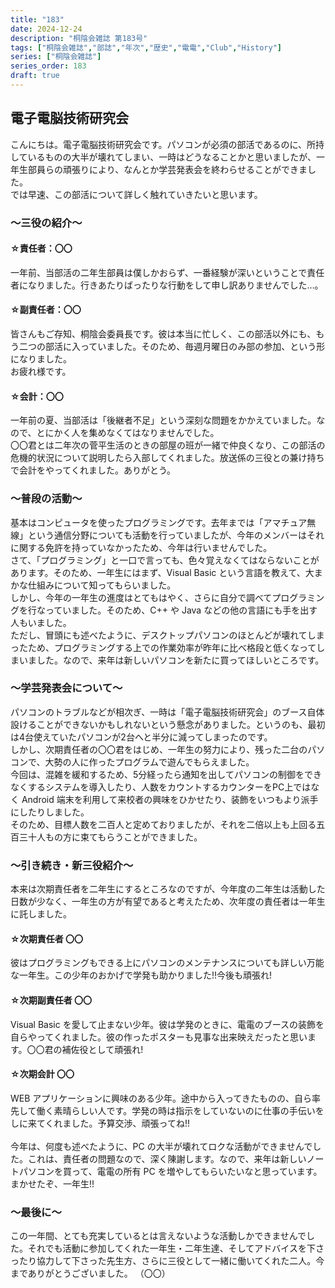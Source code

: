 ```yaml
---
title: "183"
date: 2024-12-24
description: "桐陰会雑誌 第183号"
tags: ["桐陰会雑誌","部誌","年次","歴史","電電","Club","History"]
series: ["桐陰会雑誌"]
series_order: 183
draft: true
---
```


## 電子電脳技術研究会

こんにちは。電子電脳技術研究会です。パソコンが必須の部活であるのに、所持しているものの大半が壊れてしまい、一時はどうなることかと思いましたが、一年生部員らの頑張りにより、なんとか学芸発表会を終わらせることができました。<br>
では早速、この部活について詳しく触れていきたいと思います。

### ～三役の紹介～
#### ☆責任者：〇〇
一年前、当部活の二年生部員は僕しかおらず、一番経験が深いということで責任者になりました。行きあたりばったりな行動をして申し訳ありませんでした…。
#### ☆副責任者：〇〇
皆さんもご存知、桐陰会委員長です。彼は本当に忙しく、この部活以外にも、もう二つの部活に入っていました。そのため、毎週月曜日のみ部の参加、という形になりました。<br>
お疲れ様です。
#### ☆会計：〇〇
一年前の夏、当部活は「後継者不足」という深刻な問題をかかえていました。なので、とにかく人を集めなくてはなりませんでした。<br>
〇〇君とは二年次の菅平生活のときの部屋の班が一緒で仲良くなり、この部活の危機的状況について説明したら入部してくれました。放送係の三役との兼け持ちで会計をやってくれました。ありがとう。

### ～普段の活動～
基本はコンピュータを使ったプログラミングです。去年までは「アマチュア無線」という通信分野についても活動を行っていましたが、今年のメンバーはそれに関する免許を持っていなかったため、今年は行いませんでした。<br>
さて、「プログラミング」と一口で言っても、色々覚えなくてはならないことがあります。そのため、一年生にはまず、Visual Basic という言語を教えて、大まかな仕組みについて知ってもらいました。<br>
しかし、今年の一年生の進度はとてもはやく、さらに自分で調べてプログラミングを行なっていました。そのため、C++ や Java などの他の言語にも手を出す人もいました。<br>
ただし、冒頭にも述べたように、デスクトップパソコンのほとんどが壊れてしまったため、プログラミングする上での作業効率が昨年に比べ格段と低くなってしまいました。なので、来年は新しいパソコンを新たに買ってほしいところです。

### ～学芸発表会について～
パソコンのトラブルなどが相次ぎ、一時は「電子電脳技術研究会」のブース自体設けることができないかもしれないという懸念がありました。というのも、最初は4台使えていたパソコンが2台へと半分に減ってしまったのです。<br>
しかし、次期責任者の〇〇君をはじめ、一年生の努力により、残った二台のパソコンで、大勢の人に作ったプログラムで遊んでもらえました。<br>
今回は、混雑を緩和するため、5分経ったら通知を出してパソコンの制御をできなくするシステムを導入したり、人数をカウントするカウンターをPC上ではなく Android 端末を利用して来校者の興味をひかせたり、装飾をいつもより派手にしたりしました。<br>
そのため、目標人数を二百人と定めておりましたが、それを二倍以上も上回る五百三十人もの方に束てもらうことができました。

### ～引き続き・新三役紹介～
本来は次期責任者を二年生にするところなのですが、今年度の二年生は活動した日数が少なく、一年生の方が有望であると考えたため、次年度の責任者は一年生に託しました。

#### ☆次期責任者 〇〇
彼はプログラミングもできる上にパソコンのメンテナンスについても詳しい万能な一年生。この少年のおかげで学発も助かりました!!今後も頑張れ!

#### ☆次期副責任者 〇〇
Visual Basic を愛して止まない少年。彼は学発のときに、電電のブースの装飾を自らやってくれました。彼の作ったポスターも見事な出来映えだったと思います。〇〇君の補佐役として頑張れ!

#### ☆次期会計 〇〇
WEB アプリケーションに興味のある少年。途中から入ってきたものの、自ら率先して働く素晴らしい人です。学発の時は指示をしていないのに仕事の手伝いをしに来てくれました。予算交渉、頑張ってね!!
<br><br>
今年は、何度も述べたように、PC の大半が壊れてロクな活動ができませんでした。これは、責任者の問題なので、深く陳謝します。なので、来年は新しいノートパソコンを買って、電電の所有 PC を増やしてもらいたいなと思っています。まかせたぞ、一年生!!

### ～最後に～
この一年間、とても充実しているとは言えないような活動しかできませんでした。それでも活動に参加してくれた一年生・二年生達、そしてアドバイスを下さったり協力して下さった先生方、さらに三役として一緒に働いてくれた二人。今までありがとうございました。
（〇〇）